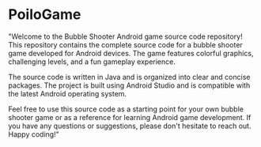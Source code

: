 # PoiloGame
"Welcome to the Bubble Shooter Android game source code repository! This repository contains the complete source code for a bubble shooter game developed for Android devices. The game features colorful graphics, challenging levels, and a fun gameplay experience.

The source code is written in Java and is organized into clear and concise packages. The project is built using Android Studio and is compatible with the latest Android operating system.

Feel free to use this source code as a starting point for your own bubble shooter game or as a reference for learning Android game development. If you have any questions or suggestions, please don't hesitate to reach out. Happy coding!"
